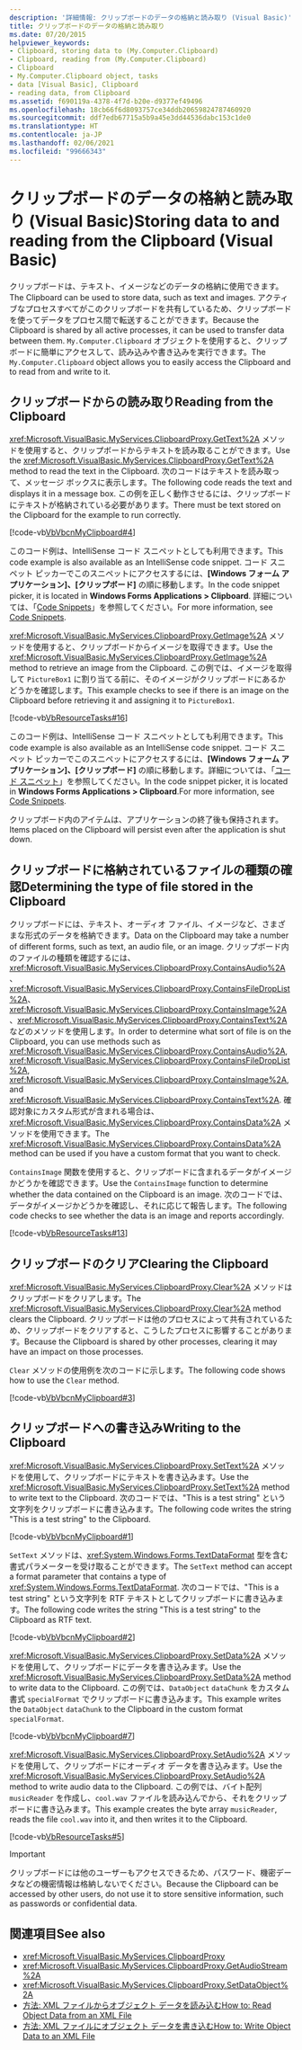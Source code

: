 ```yaml
---
description: '詳細情報: クリップボードのデータの格納と読み取り (Visual Basic)'
title: クリップボードのデータの格納と読み取り
ms.date: 07/20/2015
helpviewer_keywords:
- Clipboard, storing data to (My.Computer.Clipboard)
- Clipboard, reading from (My.Computer.Clipboard)
- Clipboard
- My.Computer.Clipboard object, tasks
- data [Visual Basic], Clipboard
- reading data, from Clipboard
ms.assetid: f690119a-4378-4f7d-b20e-d9377ef49496
ms.openlocfilehash: 18cb66f6d8093757ce34ddb20659824787460920
ms.sourcegitcommit: ddf7edb67715a5b9a45e3dd44536dabc153c1de0
ms.translationtype: HT
ms.contentlocale: ja-JP
ms.lasthandoff: 02/06/2021
ms.locfileid: "99666343"
---
```

# <a name="storing-data-to-and-reading-from-the-clipboard-visual-basic"></a><span data-ttu-id="821ce-103">クリップボードのデータの格納と読み取り (Visual Basic)</span><span class="sxs-lookup"><span data-stu-id="821ce-103">Storing data to and reading from the Clipboard (Visual Basic)</span></span>

<span data-ttu-id="821ce-104">クリップボードは、テキスト、イメージなどのデータの格納に使用できます。</span><span class="sxs-lookup"><span data-stu-id="821ce-104">The Clipboard can be used to store data, such as text and images.</span></span> <span data-ttu-id="821ce-105">アクティブなプロセスすべてがこのクリップボードを共有しているため、クリップボードを使ってデータをプロセス間で転送することができます。</span><span class="sxs-lookup"><span data-stu-id="821ce-105">Because the Clipboard is shared by all active processes, it can be used to transfer data between them.</span></span> <span data-ttu-id="821ce-106">`My.Computer.Clipboard` オブジェクトを使用すると、クリップボードに簡単にアクセスして、読み込みや書き込みを実行できます。</span><span class="sxs-lookup"><span data-stu-id="821ce-106">The `My.Computer.Clipboard` object allows you to easily access the Clipboard and to read from and write to it.</span></span>  
  
## <a name="reading-from-the-clipboard"></a><span data-ttu-id="821ce-107">クリップボードからの読み取り</span><span class="sxs-lookup"><span data-stu-id="821ce-107">Reading from the Clipboard</span></span>  

 <span data-ttu-id="821ce-108"><xref:Microsoft.VisualBasic.MyServices.ClipboardProxy.GetText%2A> メソッドを使用すると、クリップボードからテキストを読み取ることができます。</span><span class="sxs-lookup"><span data-stu-id="821ce-108">Use the <xref:Microsoft.VisualBasic.MyServices.ClipboardProxy.GetText%2A> method to read the text in the Clipboard.</span></span> <span data-ttu-id="821ce-109">次のコードはテキストを読み取って、メッセージ ボックスに表示します。</span><span class="sxs-lookup"><span data-stu-id="821ce-109">The following code reads the text and displays it in a message box.</span></span> <span data-ttu-id="821ce-110">この例を正しく動作させるには、クリップボードにテキストが格納されている必要があります。</span><span class="sxs-lookup"><span data-stu-id="821ce-110">There must be text stored on the Clipboard for the example to run correctly.</span></span>  
  
 [!code-vb[VbVbcnMyClipboard#4](~/samples/snippets/visualbasic/VS_Snippets_VBCSharp/VbVbcnMyClipboard/VB/Class1.vb#4)]  
  
 <span data-ttu-id="821ce-111">このコード例は、IntelliSense コード スニペットとしても利用できます。</span><span class="sxs-lookup"><span data-stu-id="821ce-111">This code example is also available as an IntelliSense code snippet.</span></span> <span data-ttu-id="821ce-112">コード スニペット ピッカーでこのスニペットにアクセスするには、**[Windows フォーム アプリケーション]、[クリップボード]** の順に移動します。</span><span class="sxs-lookup"><span data-stu-id="821ce-112">In the code snippet picker, it is located in **Windows Forms Applications > Clipboard**.</span></span> <span data-ttu-id="821ce-113">詳細については、「[Code Snippets](/visualstudio/ide/code-snippets)」を参照してください。</span><span class="sxs-lookup"><span data-stu-id="821ce-113">For more information, see [Code Snippets](/visualstudio/ide/code-snippets).</span></span>  
  
 <span data-ttu-id="821ce-114"><xref:Microsoft.VisualBasic.MyServices.ClipboardProxy.GetImage%2A> メソッドを使用すると、クリップボードからイメージを取得できます。</span><span class="sxs-lookup"><span data-stu-id="821ce-114">Use the <xref:Microsoft.VisualBasic.MyServices.ClipboardProxy.GetImage%2A> method to retrieve an image from the Clipboard.</span></span> <span data-ttu-id="821ce-115">この例では、イメージを取得して `PictureBox1` に割り当てる前に、そのイメージがクリップボードにあるかどうかを確認します。</span><span class="sxs-lookup"><span data-stu-id="821ce-115">This example checks to see if there is an image on the Clipboard before retrieving it and assigning it to `PictureBox1`.</span></span>  
  
 [!code-vb[VbResourceTasks#16](~/samples/snippets/visualbasic/VS_Snippets_VBCSharp/VbResourceTasks/VB/Class1.vb#16)]  
  
 <span data-ttu-id="821ce-116">このコード例は、IntelliSense コード スニペットとしても利用できます。</span><span class="sxs-lookup"><span data-stu-id="821ce-116">This code example is also available as an IntelliSense code snippet.</span></span> <span data-ttu-id="821ce-117">コード スニペット ピッカーでこのスニペットにアクセスするには、**[Windows フォーム アプリケーション]、[クリップボード]** の順に移動します。詳細については、「[コード スニペット](/visualstudio/ide/code-snippets)」を参照してください。</span><span class="sxs-lookup"><span data-stu-id="821ce-117">In the code snippet picker, it is located in **Windows Forms Applications > Clipboard**.For more information, see [Code Snippets](/visualstudio/ide/code-snippets).</span></span>  
  
 <span data-ttu-id="821ce-118">クリップボード内のアイテムは、アプリケーションの終了後も保持されます。</span><span class="sxs-lookup"><span data-stu-id="821ce-118">Items placed on the Clipboard will persist even after the application is shut down.</span></span>  
  
## <a name="determining-the-type-of-file-stored-in-the-clipboard"></a><span data-ttu-id="821ce-119">クリップボードに格納されているファイルの種類の確認</span><span class="sxs-lookup"><span data-stu-id="821ce-119">Determining the type of file stored in the Clipboard</span></span>  

 <span data-ttu-id="821ce-120">クリップボードには、テキスト、オーディオ ファイル、イメージなど、さまざまな形式のデータを格納できます。</span><span class="sxs-lookup"><span data-stu-id="821ce-120">Data on the Clipboard may take a number of different forms, such as text, an audio file, or an image.</span></span> <span data-ttu-id="821ce-121">クリップボード内のファイルの種類を確認するには、<xref:Microsoft.VisualBasic.MyServices.ClipboardProxy.ContainsAudio%2A>、<xref:Microsoft.VisualBasic.MyServices.ClipboardProxy.ContainsFileDropList%2A>、<xref:Microsoft.VisualBasic.MyServices.ClipboardProxy.ContainsImage%2A>、<xref:Microsoft.VisualBasic.MyServices.ClipboardProxy.ContainsText%2A> などのメソッドを使用します。</span><span class="sxs-lookup"><span data-stu-id="821ce-121">In order to determine what sort of file is on the Clipboard, you can use methods such as <xref:Microsoft.VisualBasic.MyServices.ClipboardProxy.ContainsAudio%2A>, <xref:Microsoft.VisualBasic.MyServices.ClipboardProxy.ContainsFileDropList%2A>, <xref:Microsoft.VisualBasic.MyServices.ClipboardProxy.ContainsImage%2A>, and <xref:Microsoft.VisualBasic.MyServices.ClipboardProxy.ContainsText%2A>.</span></span> <span data-ttu-id="821ce-122">確認対象にカスタム形式が含まれる場合は、<xref:Microsoft.VisualBasic.MyServices.ClipboardProxy.ContainsData%2A> メソッドを使用できます。</span><span class="sxs-lookup"><span data-stu-id="821ce-122">The <xref:Microsoft.VisualBasic.MyServices.ClipboardProxy.ContainsData%2A> method can be used if you have a custom format that you want to check.</span></span>  
  
 <span data-ttu-id="821ce-123">`ContainsImage` 関数を使用すると、クリップボードに含まれるデータがイメージかどうかを確認できます。</span><span class="sxs-lookup"><span data-stu-id="821ce-123">Use the `ContainsImage` function to determine whether the data contained on the Clipboard is an image.</span></span> <span data-ttu-id="821ce-124">次のコードでは、データがイメージかどうかを確認し、それに応じて報告します。</span><span class="sxs-lookup"><span data-stu-id="821ce-124">The following code checks to see whether the data is an image and reports accordingly.</span></span>  
  
 [!code-vb[VbResourceTasks#13](~/samples/snippets/visualbasic/VS_Snippets_VBCSharp/VbResourceTasks/VB/Class1.vb#13)]  
  
## <a name="clearing-the-clipboard"></a><span data-ttu-id="821ce-125">クリップボードのクリア</span><span class="sxs-lookup"><span data-stu-id="821ce-125">Clearing the Clipboard</span></span>  

 <span data-ttu-id="821ce-126"><xref:Microsoft.VisualBasic.MyServices.ClipboardProxy.Clear%2A> メソッドはクリップボードをクリアします。</span><span class="sxs-lookup"><span data-stu-id="821ce-126">The <xref:Microsoft.VisualBasic.MyServices.ClipboardProxy.Clear%2A> method clears the Clipboard.</span></span> <span data-ttu-id="821ce-127">クリップボードは他のプロセスによって共有されているため、クリップボードをクリアすると、こうしたプロセスに影響することがあります。</span><span class="sxs-lookup"><span data-stu-id="821ce-127">Because the Clipboard is shared by other processes, clearing it may have an impact on those processes.</span></span>  
  
 <span data-ttu-id="821ce-128">`Clear` メソッドの使用例を次のコードに示します。</span><span class="sxs-lookup"><span data-stu-id="821ce-128">The following code shows how to use the `Clear` method.</span></span>  
  
 [!code-vb[VbVbcnMyClipboard#3](~/samples/snippets/visualbasic/VS_Snippets_VBCSharp/VbVbcnMyClipboard/VB/Class1.vb#3)]  
  
## <a name="writing-to-the-clipboard"></a><span data-ttu-id="821ce-129">クリップボードへの書き込み</span><span class="sxs-lookup"><span data-stu-id="821ce-129">Writing to the Clipboard</span></span>  

 <span data-ttu-id="821ce-130"><xref:Microsoft.VisualBasic.MyServices.ClipboardProxy.SetText%2A> メソッドを使用して、クリップボードにテキストを書き込みます。</span><span class="sxs-lookup"><span data-stu-id="821ce-130">Use the <xref:Microsoft.VisualBasic.MyServices.ClipboardProxy.SetText%2A> method to write text to the Clipboard.</span></span> <span data-ttu-id="821ce-131">次のコードでは、"This is a test string" という文字列をクリップボードに書き込みます。</span><span class="sxs-lookup"><span data-stu-id="821ce-131">The following code writes the string "This is a test string" to the Clipboard.</span></span>  
  
 [!code-vb[VbVbcnMyClipboard#1](~/samples/snippets/visualbasic/VS_Snippets_VBCSharp/VbVbcnMyClipboard/VB/Class1.vb#1)]  
  
 <span data-ttu-id="821ce-132">`SetText` メソッドは、<xref:System.Windows.Forms.TextDataFormat> 型を含む書式パラメーターを受け取ることができます。</span><span class="sxs-lookup"><span data-stu-id="821ce-132">The `SetText` method can accept a format parameter that contains a type of <xref:System.Windows.Forms.TextDataFormat>.</span></span> <span data-ttu-id="821ce-133">次のコードでは、"This is a test string" という文字列を RTF テキストとしてクリップボードに書き込みます。</span><span class="sxs-lookup"><span data-stu-id="821ce-133">The following code writes the string "This is a test string" to the Clipboard as RTF text.</span></span>  
  
 [!code-vb[VbVbcnMyClipboard#2](~/samples/snippets/visualbasic/VS_Snippets_VBCSharp/VbVbcnMyClipboard/VB/Class1.vb#2)]  
  
 <span data-ttu-id="821ce-134"><xref:Microsoft.VisualBasic.MyServices.ClipboardProxy.SetData%2A> メソッドを使用して、クリップボードにデータを書き込みます。</span><span class="sxs-lookup"><span data-stu-id="821ce-134">Use the <xref:Microsoft.VisualBasic.MyServices.ClipboardProxy.SetData%2A> method to write data to the Clipboard.</span></span> <span data-ttu-id="821ce-135">この例では、`DataObject` `dataChunk` をカスタム書式 `specialFormat` でクリップボードに書き込みます。</span><span class="sxs-lookup"><span data-stu-id="821ce-135">This example writes the `DataObject` `dataChunk` to the Clipboard in the custom format `specialFormat`.</span></span>  
  
 [!code-vb[VbVbcnMyClipboard#7](~/samples/snippets/visualbasic/VS_Snippets_VBCSharp/VbVbcnMyClipboard/VB/Class1.vb#7)]  
  
 <span data-ttu-id="821ce-136"><xref:Microsoft.VisualBasic.MyServices.ClipboardProxy.SetAudio%2A> メソッドを使用して、クリップボードにオーディオ データを書き込みます。</span><span class="sxs-lookup"><span data-stu-id="821ce-136">Use the <xref:Microsoft.VisualBasic.MyServices.ClipboardProxy.SetAudio%2A> method to write audio data to the Clipboard.</span></span> <span data-ttu-id="821ce-137">この例では、バイト配列 `musicReader` を作成し、`cool.wav` ファイルを読み込んでから、それをクリップボードに書き込みます。</span><span class="sxs-lookup"><span data-stu-id="821ce-137">This example creates the byte array `musicReader`, reads the file `cool.wav` into it, and then writes it to the Clipboard.</span></span>  
  
 [!code-vb[VbResourceTasks#5](~/samples/snippets/visualbasic/VS_Snippets_VBCSharp/VbResourceTasks/VB/Class1.vb#5)]  
  
> [!IMPORTANT]
> <span data-ttu-id="821ce-138">クリップボードには他のユーザーもアクセスできるため、パスワード、機密データなどの機密情報は格納しないでください。</span><span class="sxs-lookup"><span data-stu-id="821ce-138">Because the Clipboard can be accessed by other users, do not use it to store sensitive information, such as passwords or confidential data.</span></span>  
  
## <a name="see-also"></a><span data-ttu-id="821ce-139">関連項目</span><span class="sxs-lookup"><span data-stu-id="821ce-139">See also</span></span>

- <xref:Microsoft.VisualBasic.MyServices.ClipboardProxy>
- <xref:Microsoft.VisualBasic.MyServices.ClipboardProxy.GetAudioStream%2A>
- <xref:Microsoft.VisualBasic.MyServices.ClipboardProxy.SetDataObject%2A>
- [<span data-ttu-id="821ce-140">方法: XML ファイルからオブジェクト データを読み込む</span><span class="sxs-lookup"><span data-stu-id="821ce-140">How to: Read Object Data from an XML File</span></span>](../../../programming-guide/concepts/serialization/how-to-read-object-data-from-an-xml-file.md)
- [<span data-ttu-id="821ce-141">方法: XML ファイルにオブジェクト データを書き込む</span><span class="sxs-lookup"><span data-stu-id="821ce-141">How to: Write Object Data to an XML File</span></span>](../../../programming-guide/concepts/serialization/how-to-write-object-data-to-an-xml-file.md)
